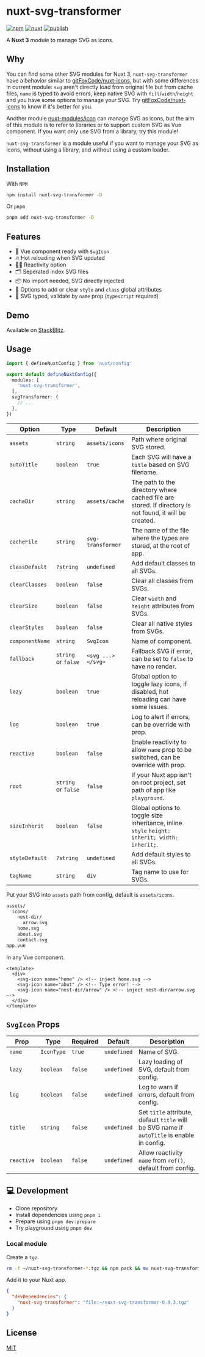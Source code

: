 # nuxt-svg-transformer

[![npm](https://img.shields.io/npm/v/nuxt-svg-transformer.svg?style=flat-square&color=CB3837&logo=npm&logoColor=ffffff&label=npm)](https://www.npmjs.com/package/nuxt-svg-transformer)
[![nuxt](https://img.shields.io/static/v1?label=Nuxt&message=3&color=00C58E&style=flat-square&logo=nuxt.js&logoColor=ffffff)](https://nuxt.com/)
[![publish](https://img.shields.io/github/workflow/status/kiwilan/nuxt-svg-transformer/publish?style=flat-square&logo=github&logoColor=ffffff&label=publish)](https://github.com/kiwilan/nuxt-svg-transformer/actions)

A **Nuxt 3** module to manage SVG as icons.

## Why

You can find some other SVG modules for Nuxt 3, `nuxt-svg-transformer` have a behavior similar to [gitFoxCode/nuxt-icons](https://github.com/gitFoxCode/nuxt-icons), but with some differences in current module: `svg` aren't directly load from original file but from cache files, `name` is typed to avoid errors, keep native SVG with `fill`/`width`/`height` and you have some options to manage your SVG. Try [gitFoxCode/nuxt-icons](https://github.com/gitFoxCode/nuxt-icons) to know if it's better for you.

Another module [nuxt-modules/icon](https://github.com/nuxt-modules/icon) can manage SVG as icons, but the aim of this module is to refer to libraries or to support custom SVG as Vue component. If you want only use SVG from a library, try this module!

`nuxt-svg-transformer` is a module useful if you want to manage your SVG as icons, without using a library, and without using a custom loader.

## Installation

With `NPM`

```bash
npm install nuxt-svg-transformer -D
```

Or `pnpm`

```bash
pnpm add nuxt-svg-transformer -D
```

## Features

- 🔎 Vue component ready with `SvgIcon`
- 🔥 Hot reloading when SVG updated
- 🤙🏻 Reactivity option
- 🗂 Seperated index SVG files
- 📦 No import needed, SVG directly injected
- 🎨 Options to add or clear `style` and `class` global attributes
- 🦾 SVG typed, validate by `name` prop (`typescript` required)

## Demo

Available on [StackBlitz](https://stackblitz.com/edit/nuxt-starter-vvr4qn).

## Usage

```ts
import { defineNuxtConfig } from 'nuxt/config'

export default defineNuxtConfig({
  modules: [
    'nuxt-svg-transformer',
  ],
  svgTransformer: {
    // ...
  },
})
```

| **Option**      | **Type**            | **Default**       | **Description**                                                                                        |
| --------------- | ------------------- | ----------------- | ------------------------------------------------------------------------------------------------------ |
| `assets`        | `string`            | `assets/icons`    | Path where original SVG stored.                                                                        |
| `autoTitle`     | `boolean`           | `true`            | Each SVG will have a `title` based on SVG filename.                                                    |
| `cacheDir`      | `string`            | `assets/cache`    | The path to the directory where cached file are stored. If directory is not found, it will be created. |
| `cacheFile`     | `string`            | `svg-transformer` | The name of the file where the types are stored, at the root of app.                                   |
| `classDefault`  | `?string`           | `undefined`       | Add default classes to all SVGs.                                                                       |
| `clearClasses`  | `boolean`           | `false`           | Clear all classes from SVGs.                                                                           |
| `clearSize`     | `boolean`           | `false`           | Clear `width` and `height` attributes from SVGs.                                                       |
| `clearStyles`   | `boolean`           | `false`           | Clear all native styles from SVGs.                                                                     |
| `componentName` | `string`            | `SvgIcon`         | Name of component.                                                                                     |
| `fallback`      | `string` or `false` | `<svg ...></svg>` | Fallback SVG if error, can be set to `false` to have no render.                                        |
| `lazy`          | `boolean`           | `true`            | Global option to toggle lazy icons, if disabled, hot reloading can have some issues.                   |
| `log`           | `boolean`           | `true`            | Log to alert if errors, can be override with prop.                                                     |
| `reactive`      | `boolean`           | `false`           | Enable reactivity to allow `name` prop to be switched, can be override with prop.                      |
| `root`          | `string` or `false` | `false`           | If your Nuxt app isn't on root project, set path of app like `playground`.                             |
| `sizeInherit`   | `boolean`           | `false`           | Global options to toggle size inheritance, inline `style` `height: inherit; width: inherit;`.          |
| `styleDefault`  | `?string`           | `undefined`       | Add default styles to all SVGs.                                                                        |
| `tagName`       | `string`            | `div`             | Tag name to use for SVGs.                                                                              |

Put your SVG into `assets` path from config, default is `assets/icons`.

```bash
assets/
  icons/
    nest-dir/
      arrow.svg
    home.svg
    about.svg
    contact.svg
app.vue
```

In any Vue component.

```vue
<template>
  <div>
    <svg-icon name="home" /> <!-- inject home.svg -->
    <svg-icon name="abut" /> <!-- Type error! -->
    <svg-icon name="nest-dir/arrow" /> <!-- inject nest-dir/arrow.svg -->
  </div>
</template>
```

## `SvgIcon` Props

| **Prop**   | **Type**   | **Required** | **Default** | **Description**                                                                             |
| ---------- | ---------- | ------------ | ----------- | ------------------------------------------------------------------------------------------- |
| `name`     | `IconType` | `true`       | `undefined` | Name of SVG.                                                                                |
| `lazy`     | `boolean`  | `false`      | `undefined` | Lazy loading of SVG, default from config.                                                   |
| `log`      | `boolean`  | `false`      | `undefined` | Log to warn if errors, default from config.                                                 |
| `title`    | `string`   | `false`      | `undefined` | Set `title` attribute, default `title` will be SVG name if `autoTitle` is enable in config. |
| `reactive` | `boolean`  | `false`      | `undefined` | Allow reactivity `name` from `ref()`, default from config.                                  |

## 💻 Development

- Clone repository
- Install dependencies using `pnpm i`
- Prepare using `pnpm dev:prepare`
- Try playground using `pnpm dev`

### Local module

Create a `tgz`.

```bash
rm -f ~/nuxt-svg-transformer-*.tgz && npm pack && mv nuxt-svg-transformer-*.tgz ~/
```

Add it to your Nuxt app.

```json
{
  "devDependencies": {
    "nuxt-svg-transformer": "file:~/nuxt-svg-transformer-0.0.3.tgz"
  }
}
```

## License

[MIT](./LICENSE)
